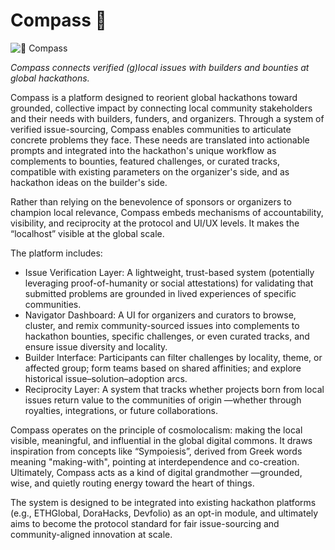 # Compass 🧭

![🧭 Compass](https://github.com/user-attachments/assets/4edaeabb-2a20-4ad7-a8dc-2ee4b97b286e)

_Compass connects verified (g)local issues with builders and bounties at global hackathons._

Compass is a platform designed to reorient global hackathons toward grounded, collective impact by connecting local community stakeholders and their needs with builders, funders, and organizers. Through a system of verified issue-sourcing, Compass enables communities to articulate concrete problems they face. These needs are translated into actionable prompts and integrated into the hackathon's unique workflow as complements to bounties, featured challenges, or curated tracks, compatible with existing parameters on the organizer's side, and as hackathon ideas on the builder's side.

Rather than relying on the benevolence of sponsors or organizers to champion local relevance, Compass embeds mechanisms of accountability, visibility, and reciprocity at the protocol and UI/UX levels. It makes the “localhost” visible at the global scale.

The platform includes:
- Issue Verification Layer: A lightweight, trust-based system (potentially leveraging proof-of-humanity or social attestations) for validating that submitted problems are grounded in lived experiences of specific communities.
- Navigator Dashboard: A UI for organizers and curators to browse, cluster, and remix community-sourced issues into complements to hackathon bounties, specific challenges, or even curated tracks, and ensure issue diversity and locality.
- Builder Interface: Participants can filter challenges by locality, theme, or affected group; form teams based on shared affinities; and explore historical issue–solution–adoption arcs.
- Reciprocity Layer: A system that tracks whether projects born from local issues return value to the communities of origin —whether through royalties, integrations, or future collaborations.

Compass operates on the principle of cosmolocalism: making the local visible, meaningful, and influential in the global digital commons. It draws inspiration from concepts like “Sympoiesis”, derived from Greek words meaning "making-with", pointing at interdependence and co-creation. Ultimately, Compass acts as a kind of digital grandmother —grounded, wise, and quietly routing energy toward the heart of things.

The system is designed to be integrated into existing hackathon platforms (e.g., ETHGlobal, DoraHacks, Devfolio) as an opt-in module, and ultimately aims to become the protocol standard for fair issue-sourcing and community-aligned innovation at scale.
